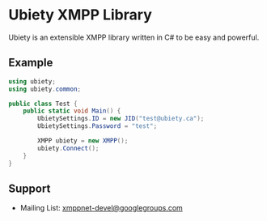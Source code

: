 Ubiety XMPP Library
===================

Ubiety is an extensible XMPP library written in C# to be easy and powerful.

Example
-------

```c#
using ubiety;
using ubiety.common;

public class Test {
    public static void Main() {
        UbietySettings.ID = new JID("test@ubiety.ca");
        UbietySettings.Password = "test";

        XMPP ubiety = new XMPP();
        ubiety.Connect();
    }
}
```

Support
-------

* Mailing List: <xmppnet-devel@googlegroups.com>
